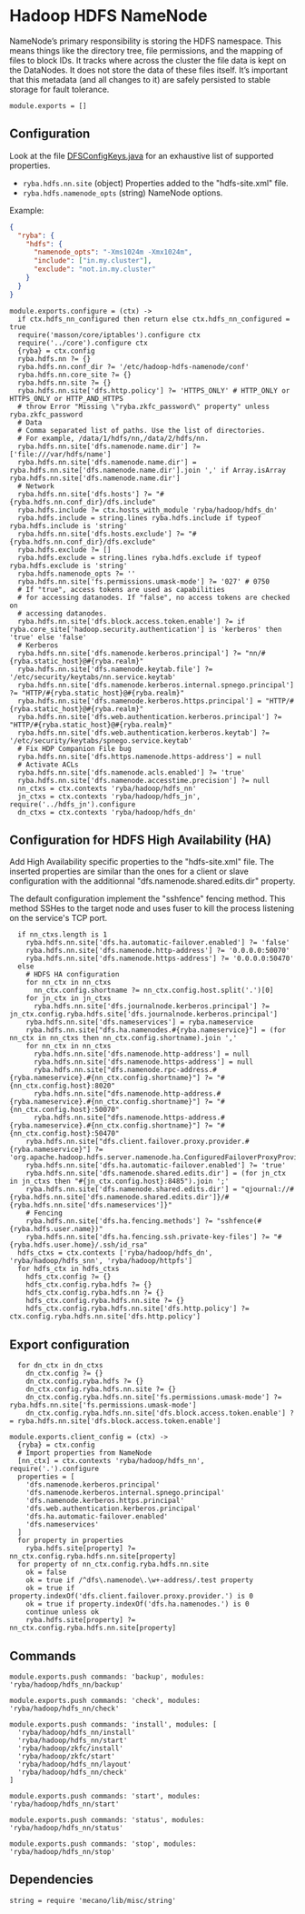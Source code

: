 
# Hadoop HDFS NameNode

NameNode’s primary responsibility is storing the HDFS namespace. This means things
like the directory tree, file permissions, and the mapping of files to block
IDs. It tracks where across the cluster the file data is kept on the DataNodes. It
does not store the data of these files itself. It’s important that this metadata
(and all changes to it) are safely persisted to stable storage for fault tolerance.

    module.exports = []

## Configuration

Look at the file [DFSConfigKeys.java][keys] for an exhaustive list of supported
properties.

*   `ryba.hdfs.nn.site` (object)
    Properties added to the "hdfs-site.xml" file.
*   `ryba.hdfs.namenode_opts` (string)
    NameNode options.

Example:

```json
{
  "ryba": {
    "hdfs": {
      "namenode_opts": "-Xms1024m -Xmx1024m",
      "include": ["in.my.cluster"],
      "exclude": "not.in.my.cluster"
    }
  }
}
```

    module.exports.configure = (ctx) ->
      if ctx.hdfs_nn_configured then return else ctx.hdfs_nn_configured = true
      require('masson/core/iptables').configure ctx
      require('../core').configure ctx
      {ryba} = ctx.config
      ryba.hdfs.nn ?= {}
      ryba.hdfs.nn.conf_dir ?= '/etc/hadoop-hdfs-namenode/conf'
      ryba.hdfs.nn.core_site ?= {}
      ryba.hdfs.nn.site ?= {}
      ryba.hdfs.nn.site['dfs.http.policy'] ?= 'HTTPS_ONLY' # HTTP_ONLY or HTTPS_ONLY or HTTP_AND_HTTPS
      # throw Error "Missing \"ryba.zkfc_password\" property" unless ryba.zkfc_password
      # Data
      # Comma separated list of paths. Use the list of directories.
      # For example, /data/1/hdfs/nn,/data/2/hdfs/nn.
      ryba.hdfs.nn.site['dfs.namenode.name.dir'] ?= ['file:///var/hdfs/name']
      ryba.hdfs.nn.site['dfs.namenode.name.dir'] = ryba.hdfs.nn.site['dfs.namenode.name.dir'].join ',' if Array.isArray ryba.hdfs.nn.site['dfs.namenode.name.dir']
      # Network
      ryba.hdfs.nn.site['dfs.hosts'] ?= "#{ryba.hdfs.nn.conf_dir}/dfs.include"
      ryba.hdfs.include ?= ctx.hosts_with_module 'ryba/hadoop/hdfs_dn'
      ryba.hdfs.include = string.lines ryba.hdfs.include if typeof ryba.hdfs.include is 'string'
      ryba.hdfs.nn.site['dfs.hosts.exclude'] ?= "#{ryba.hdfs.nn.conf_dir}/dfs.exclude"
      ryba.hdfs.exclude ?= []
      ryba.hdfs.exclude = string.lines ryba.hdfs.exclude if typeof ryba.hdfs.exclude is 'string'
      ryba.hdfs.namenode_opts ?= ''
      ryba.hdfs.nn.site['fs.permissions.umask-mode'] ?= '027' # 0750
      # If "true", access tokens are used as capabilities
      # for accessing datanodes. If "false", no access tokens are checked on
      # accessing datanodes.
      ryba.hdfs.nn.site['dfs.block.access.token.enable'] ?= if ryba.core_site['hadoop.security.authentication'] is 'kerberos' then 'true' else 'false'
      # Kerberos
      ryba.hdfs.nn.site['dfs.namenode.kerberos.principal'] ?= "nn/#{ryba.static_host}@#{ryba.realm}"
      ryba.hdfs.nn.site['dfs.namenode.keytab.file'] ?= '/etc/security/keytabs/nn.service.keytab'
      ryba.hdfs.nn.site['dfs.namenode.kerberos.internal.spnego.principal'] ?= "HTTP/#{ryba.static_host}@#{ryba.realm}"
      ryba.hdfs.nn.site['dfs.namenode.kerberos.https.principal'] = "HTTP/#{ryba.static_host}@#{ryba.realm}"
      ryba.hdfs.nn.site['dfs.web.authentication.kerberos.principal'] ?= "HTTP/#{ryba.static_host}@#{ryba.realm}"
      ryba.hdfs.nn.site['dfs.web.authentication.kerberos.keytab'] ?= '/etc/security/keytabs/spnego.service.keytab'
      # Fix HDP Companion File bug
      ryba.hdfs.nn.site['dfs.https.namenode.https-address'] = null
      # Activate ACLs
      ryba.hdfs.nn.site['dfs.namenode.acls.enabled'] ?= 'true'
      ryba.hdfs.nn.site['dfs.namenode.accesstime.precision'] ?= null
      nn_ctxs = ctx.contexts 'ryba/hadoop/hdfs_nn'
      jn_ctxs = ctx.contexts 'ryba/hadoop/hdfs_jn', require('../hdfs_jn').configure
      dn_ctxs = ctx.contexts 'ryba/hadoop/hdfs_dn'

## Configuration for HDFS High Availability (HA)

Add High Availability specific properties to the "hdfs-site.xml" file. The
inserted properties are similar than the ones for a client or slave
configuration with the additionnal "dfs.namenode.shared.edits.dir" property.

The default configuration implement the "sshfence" fencing method. This method
SSHes to the target node and uses fuser to kill the process listening on the
service's TCP port.

      if nn_ctxs.length is 1
        ryba.hdfs.nn.site['dfs.ha.automatic-failover.enabled'] ?= 'false'
        ryba.hdfs.nn.site['dfs.namenode.http-address'] ?= '0.0.0.0:50070'
        ryba.hdfs.nn.site['dfs.namenode.https-address'] ?= '0.0.0.0:50470'
      else
        # HDFS HA configuration
        for nn_ctx in nn_ctxs
          nn_ctx.config.shortname ?= nn_ctx.config.host.split('.')[0]
        for jn_ctx in jn_ctxs
          ryba.hdfs.nn.site['dfs.journalnode.kerberos.principal'] ?= jn_ctx.config.ryba.hdfs.site['dfs.journalnode.kerberos.principal']
        ryba.hdfs.nn.site['dfs.nameservices'] = ryba.nameservice
        ryba.hdfs.nn.site["dfs.ha.namenodes.#{ryba.nameservice}"] = (for nn_ctx in nn_ctxs then nn_ctx.config.shortname).join ','
        for nn_ctx in nn_ctxs
          ryba.hdfs.nn.site['dfs.namenode.http-address'] = null
          ryba.hdfs.nn.site['dfs.namenode.https-address'] = null
          ryba.hdfs.nn.site["dfs.namenode.rpc-address.#{ryba.nameservice}.#{nn_ctx.config.shortname}"] ?= "#{nn_ctx.config.host}:8020"
          ryba.hdfs.nn.site["dfs.namenode.http-address.#{ryba.nameservice}.#{nn_ctx.config.shortname}"] ?= "#{nn_ctx.config.host}:50070"
          ryba.hdfs.nn.site["dfs.namenode.https-address.#{ryba.nameservice}.#{nn_ctx.config.shortname}"] ?= "#{nn_ctx.config.host}:50470"
        ryba.hdfs.nn.site["dfs.client.failover.proxy.provider.#{ryba.nameservice}"] ?= 'org.apache.hadoop.hdfs.server.namenode.ha.ConfiguredFailoverProxyProvider'
        ryba.hdfs.nn.site['dfs.ha.automatic-failover.enabled'] ?= 'true'
        ryba.hdfs.nn.site['dfs.namenode.shared.edits.dir'] = (for jn_ctx in jn_ctxs then "#{jn_ctx.config.host}:8485").join ';'
        ryba.hdfs.nn.site['dfs.namenode.shared.edits.dir'] = "qjournal://#{ryba.hdfs.nn.site['dfs.namenode.shared.edits.dir']}/#{ryba.hdfs.nn.site['dfs.nameservices']}"
        # Fencing
        ryba.hdfs.nn.site['dfs.ha.fencing.methods'] ?= "sshfence(#{ryba.hdfs.user.name})"
        ryba.hdfs.nn.site['dfs.ha.fencing.ssh.private-key-files'] ?= "#{ryba.hdfs.user.home}/.ssh/id_rsa"
      hdfs_ctxs = ctx.contexts ['ryba/hadoop/hdfs_dn', 'ryba/hadoop/hdfs_snn', 'ryba/hadoop/httpfs']
      for hdfs_ctx in hdfs_ctxs
        hdfs_ctx.config ?= {}
        hdfs_ctx.config.ryba.hdfs ?= {}
        hdfs_ctx.config.ryba.hdfs.nn ?= {}
        hdfs_ctx.config.ryba.hdfs.nn.site ?= {}
        hdfs_ctx.config.ryba.hdfs.nn.site['dfs.http.policy'] ?= ctx.config.ryba.hdfs.nn.site['dfs.http.policy']

## Export configuration

      for dn_ctx in dn_ctxs
        dn_ctx.config ?= {}
        dn_ctx.config.ryba.hdfs ?= {}
        dn_ctx.config.ryba.hdfs.nn.site ?= {}
        dn_ctx.config.ryba.hdfs.nn.site['fs.permissions.umask-mode'] ?= ryba.hdfs.nn.site['fs.permissions.umask-mode']
        dn_ctx.config.ryba.hdfs.nn.site['dfs.block.access.token.enable'] ?= ryba.hdfs.nn.site['dfs.block.access.token.enable']

    module.exports.client_config = (ctx) ->
      {ryba} = ctx.config
      # Import properties from NameNode
      [nn_ctx] = ctx.contexts 'ryba/hadoop/hdfs_nn', require('.').configure
      properties = [
        'dfs.namenode.kerberos.principal'
        'dfs.namenode.kerberos.internal.spnego.principal'
        'dfs.namenode.kerberos.https.principal'
        'dfs.web.authentication.kerberos.principal'
        'dfs.ha.automatic-failover.enabled'
        'dfs.nameservices'
      ]
      for property in properties
        ryba.hdfs.site[property] ?= nn_ctx.config.ryba.hdfs.nn.site[property]
      for property of nn_ctx.config.ryba.hdfs.nn.site
        ok = false
        ok = true if /^dfs\.namenode\.\w+-address/.test property
        ok = true if property.indexOf('dfs.client.failover.proxy.provider.') is 0
        ok = true if property.indexOf('dfs.ha.namenodes.') is 0
        continue unless ok
        ryba.hdfs.site[property] ?= nn_ctx.config.ryba.hdfs.nn.site[property]

## Commands

    module.exports.push commands: 'backup', modules: 'ryba/hadoop/hdfs_nn/backup'

    module.exports.push commands: 'check', modules: 'ryba/hadoop/hdfs_nn/check'

    module.exports.push commands: 'install', modules: [
      'ryba/hadoop/hdfs_nn/install'
      'ryba/hadoop/hdfs_nn/start'
      'ryba/hadoop/zkfc/install'
      'ryba/hadoop/zkfc/start'
      'ryba/hadoop/hdfs_nn/layout'
      'ryba/hadoop/hdfs_nn/check'
    ]

    module.exports.push commands: 'start', modules: 'ryba/hadoop/hdfs_nn/start'

    module.exports.push commands: 'status', modules: 'ryba/hadoop/hdfs_nn/status'

    module.exports.push commands: 'stop', modules: 'ryba/hadoop/hdfs_nn/stop'

## Dependencies

    string = require 'mecano/lib/misc/string'

[keys]: https://github.com/apache/hadoop-common/blob/trunk/hadoop-hdfs-project/hadoop-hdfs/src/main/java/org/apache/hadoop/hdfs/DFSConfigKeys.java
